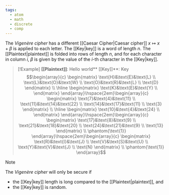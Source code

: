 ```yaml
---
tags:
  - atom
  - math
  - discrete
  - comp
---
```

The *Vigenère cipher* has a different [[Caesar Cipher|Caesar cipher]] $x \mapsto x + \beta$ is applied to each letter. The [[Key|key]] is a word of length $n$. The [[Plaintext|plaintext]] is folded into rows of length $n$, and for each character in column $i$, $\beta$ is given by the value of the $i$-th character in the [[Key|key]].

> [!Example] **[[Plaintext]]**: Hello world** [[Key]]**: Key
> $$\begin{array}{c}
> 	\begin{matrix}
> 		\text{H}&\text{E}&\text{L} \\
> 		\text{L}&\text{O}&\text{W} \\
> 		\text{O}&\text{R}&\text{L} \\
> 		\text{D}
> 	\end{matrix}  \\
> 	\hline
> 	\begin{matrix}
> 		\text{K}&\text{E}&\text{Y} \\
> 	\end{matrix}
> \end{array}\hspace{2em}\begin{array}{c}
> 	\begin{matrix}
> 		\text{7}&\text{4}&\text{11} \\
> 		\text{11}&\text{14}&\text{22} \\
> 		\text{14}&\text{17}&\text{11} \\
> 		\text{3}
> 	\end{matrix}  \\
> 	\hline
> 	\begin{matrix}
> 		\text{10}&\text{4}&\text{24} \\
> 	\end{matrix}
> \end{array}\hspace{2em}\begin{array}{c}
> 	\begin{matrix}
> 		\text{17}&\text{8}&\text{9} \\
> 		\text{21}&\text{18}&\text{20} \\
> 		\text{24}&\text{21}&\text{9} \\
> 		\text{13}
> 	\end{matrix}  \\
> 	\phantom{\text{1}}
> \end{array}\hspace{2em}\begin{array}{c}
> 	\begin{matrix}
> 		\text{R}&\text{I}&\text{J} \\
> 		\text{V}&\text{S}&\text{U} \\
> 		\text{Y}&\text{V}&\text{J} \\
> 		\text{N}
> 	\end{matrix}  \\
> 	\phantom{\text{1}}
> \end{array}$$

> [!note]
> The *Vigenère cipher* will only be secure if
>  - the [[Key|key]] length is long compared to the [[Plaintext|plaintext]], and
>   - the [[Key|key]] is random.